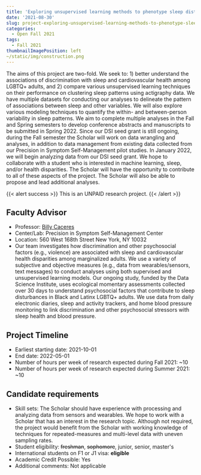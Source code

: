 ```yaml
---
title: 'Exploring unsupervised learning methods to phenotype sleep disturbance patterns in marginalized adults'
date: '2021-08-30'
slug: project-exploring-unsupervised-learning-methods-to-phenotype-sleep-disturbance-patterns-in-marginalized-adults
categories:
  - Open Fall 2021
tags:
  - Fall 2021
thumbnailImagePosition: left
~/static/img/construction.png
---
```

The aims of this project are two-fold. We seek to: 1) better understand the associations of discrimination with sleep and cardiovascular health among LGBTQ+ adults, and 2) compare various unsupervised learning techniques on their performance on clustering sleep patterns using actigraphy data. We have multiple datasets for conducting our analyses to delineate the pattern of associations between sleep and other variables. We will also explore various modeling techniques to quantify the within- and between-person variability in sleep patterns. We aim to complete multiple analyses in the Fall and Spring semesters to develop conference abstracts and manuscripts to be submitted in Spring 2022. Since our DSI seed grant is still ongoing, during the Fall semester the Scholar will work on data wrangling and analyses, in addition to data management from existing data collected from our Precision in Symptom Self-Management pilot studies. In January 2022, we will begin analyzing data from our DSI seed grant. We hope to collaborate with a student who is interested in machine learning, sleep, and/or health disparities. The Scholar will have the opportunity to contribute to all of these aspects of the project. The Scholar will also be able to propose and lead additional analyses.

<!--more-->

{{< alert success >}}
This is an UNPAID research project.
{{< /alert >}}

## Faculty Advisor
+ Professor: [Billy Caceres](https://www.nursing.columbia.edu/profile/billy-caceres-phd)
+ Center/Lab: Precision in Symptom Self-Management Center
+ Location: 560 West 168th Street New York, NY 10032
+ Our team investigates how discrimination and other psychosocial factors (e.g., violence) are associated with sleep and cardiovascular health disparities among marginalized adults. We use a variety of subjective and objective measures (e.g., data from wearables/sensors, text messages) to conduct analyses using both supervised and unsupervised learning models. Our ongoing study, funded by the Data Science Institute, uses ecological momentary assessments collected over 30 days to understand psychosocial factors that contribute to sleep disturbances in Black and Latinx LGBTQ+ adults. We use data from daily electronic diaries, sleep and activity trackers, and home blood pressure monitoring to link discrimination and other psychosocial stressors with sleep health and blood pressure.

## Project Timeline
+ Earliest starting date: 2021-10-01
+ End date: 2022-05-01
+ Number of hours per week of research expected during Fall 2021: ~10
+ Number of hours per week of research expected during Summer 2021: ~10

## Candidate requirements
+ Skill sets: The Scholar should have experience with processing and analyzing data from sensors and wearables. We hope to work with a Scholar that has an interest in the research topic. Although not required, the project would benefit from the Scholar with working knowledge of techniques for repeated-measures and multi-level data with uneven sampling rates.
+ Student eligibility: ~~freshman~~, ~~sophomore~~, junior, senior, master's
+ International students on F1 or J1 visa: **eligible**
+ Academic Credit Possible: Yes
+ Additional comments: Not applicable

